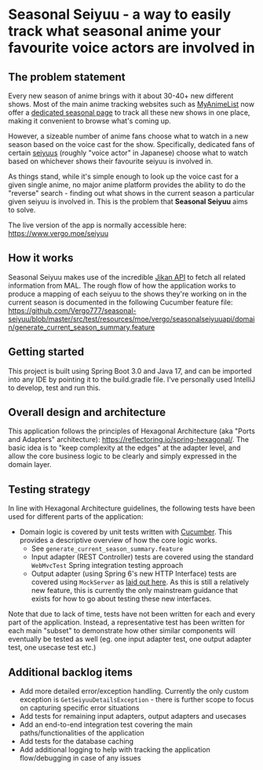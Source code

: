 # Seasonal Seiyuu - a way to easily track what seasonal anime your favourite voice actors are involved in

## The problem statement

Every new season of anime brings with it about 30-40+ new different shows. Most of the main anime tracking websites such
as [MyAnimeList](https://myanimelist.net/) now offer a [dedicated seasonal page](https://myanimelist.net/anime/season) to track all these new shows in one place,
making it convenient to browse what's coming up. 

However, a sizeable number of anime fans choose what to watch in a new season based on the voice cast for the show. Specifically, dedicated fans of certain
[seiyuus](https://en.wiktionary.org/wiki/seiyuu) (roughly "voice actor" in Japanese) choose what to watch based on whichever shows their favourite seiyuu is involved in.

As things stand, while it's simple enough to look up the voice cast for a given single anime, no major anime platform provides the ability to do the "reverse" search - finding 
out what shows in the current season a particular given seiyuu is involved in. This is the problem that **Seasonal Seiyuu** aims to solve. 

The live version of the app is normally accessible here: https://www.vergo.moe/seiyuu

## How it works

Seasonal Seiyuu makes use of the incredible [Jikan API](https://jikan.moe/) to fetch all related information from MAL. The rough flow of how the application works 
to produce a mapping of each seiyuu to the shows they're working on in the current season is documented in the following
Cucumber feature file: https://github.com/Vergo777/seasonal-seiyuu/blob/master/src/test/resources/moe/vergo/seasonalseiyuuapi/domain/generate_current_season_summary.feature

## Getting started

This project is built using Spring Boot 3.0 and Java 17, and can be imported into any IDE by pointing it to the build.gradle file. I've personally used IntelliJ to develop, test and run this. 

## Overall design and architecture 

This application follows the principles of Hexagonal Architecture (aka "Ports and Adapters" architecture): https://reflectoring.io/spring-hexagonal/. The basic idea is to "keep complexity at the edges" at the
adapter level, and allow the core business logic to be clearly and simply expressed in the domain layer.

## Testing strategy

In line with Hexagonal Architecture guidelines, the following tests have been used for different parts of the application: 

- Domain logic is covered by unit tests written with [Cucumber](https://cucumber.io/). This provides a descriptive overview of how the core logic works.
  - See `generate_current_season_summary.feature`
  - Input adapter (REST Controller) tests are covered using the standard `WebMvcTest` Spring integration testing approach
  - Output adapter (using Spring 6's new HTTP Interface) tests are covered using `MockServer` as [laid out here](https://www.baeldung.com/spring-6-http-interface). As this is still a relatively new feature, this is currently the only mainstream guidance that exists for how to go about testing these new interfaces.

Note that due to lack of time, tests have not been written for each and every part of the application. Instead, a representative test has been written for each main "subset" to demonstrate how other similar components will eventually be tested 
as well (eg. one input adapter test, one output adapter test, one usecase test etc.)

## Additional backlog items

- Add more detailed error/exception handling. Currently the only custom exception is `GetSeiyuuDetailsException` - there is further scope to focus on capturing specific error situations
- Add tests for remaining input adapters, output adapters and usecases
- Add an end-to-end integration test covering the main paths/functionalities of the application
- Add tests for the database caching
- Add additional logging to help with tracking the application flow/debugging in case of any issues